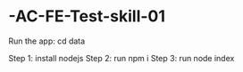 # -AC-FE-Test-skill-01
Run the app: cd data

Step 1: install nodejs
Step 2: run npm i
Step 3: run node index
